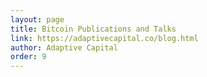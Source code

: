 ```yaml
---
layout: page
title: Bitcoin Publications and Talks
link: https://adaptivecapital.co/blog.html
author: Adaptive Capital
order: 9
---
```

